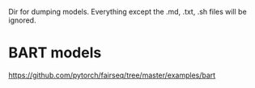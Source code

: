 Dir for dumping models.
Everything except the .md, .txt, .sh files will be ignored.

# BART models
<https://github.com/pytorch/fairseq/tree/master/examples/bart>

